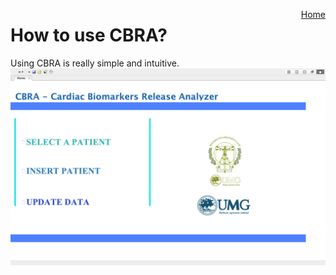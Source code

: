 <a href="https://biomeclabunicz.github.io/CBRA" style="float: right;">Home</a>

# How to use CBRA?
Using CBRA is really simple and intuitive.
![CBRA: Home](https://github.com/BioMecLabUnicz/CBRA/blob/main/_images/Home.png?raw=true)
